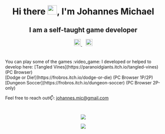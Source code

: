 <h1 align="center"> Hi there <img src="https://media.giphy.com/media/hvRJCLFzcasrR4ia7z/giphy.gif" width="30px">, I'm Johannes Michael </h1>
<h2 align="center"> I am a self-taught game developer</h2>
<p align="center">
  <a href="https://www.instagram.com/locojoetive/">
    <img alt="Johannes | Instagram" width="22px" src="https://raw.githubusercontent.com/hussainweb/hussainweb/main/icons/instagram.png" />
  </a>
  &nbsp;&nbsp;
  <a href="https://www.linkedin.com/in/johmich/">
    <img alt="Johannes | LinkedIn" width="22px" src="https://raw.githubusercontent.com/peterthehan/peterthehan/master/assets/linkedin.svg" />
  </a>
</p>

<h1></h1>
You can play some of the games :video_game: I developed or helped to develop here:
[Tangled Vines](https://paranoidgiants.itch.io/tangled-vines) (PC Browser)
<br>
[Dodge or Die!](https://frobros.itch.io/dodge-or-die) (PC Browser 1P/2P)
<br>
[Dungeon Soccer](https://frobros.itch.io/dungeon-soccer) (PC Browser 2P-only) 
<br>

Feel free to reach out📫: johannes.mic@gmail.com
<br>
<h1></h1>
<p align="center">
  <img src="https://github-readme-stats.vercel.app/api?username=locojoetive&theme=radical&show_icons=true&hide=stars,issues"/>
</p>

<p align="center">
  <img src="https://github-readme-stats.vercel.app/api/top-langs/?username=locojoetive&theme=radical&layout=compact"/>
</p>
